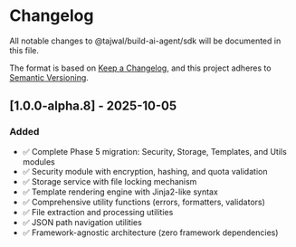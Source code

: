 # Changelog

All notable changes to @tajwal/build-ai-agent/sdk will be documented in this file.

The format is based on [Keep a Changelog](https://keepachangelog.com/en/1.0.0/),
and this project adheres to [Semantic Versioning](https://semver.org/spec/v2.0.0.html).

## [1.0.0-alpha.8] - 2025-10-05

### Added
- ✅ Complete Phase 5 migration: Security, Storage, Templates, and Utils modules
- ✅ Security module with encryption, hashing, and quota validation
- ✅ Storage service with file locking mechanism
- ✅ Template rendering engine with Jinja2-like syntax
- ✅ Comprehensive utility functions (errors, formatters, validators)
- ✅ File extraction and processing utilities
- ✅ JSON path navigation utilities
- ✅ Framework-agnostic architecture (zero framework dependencies)

